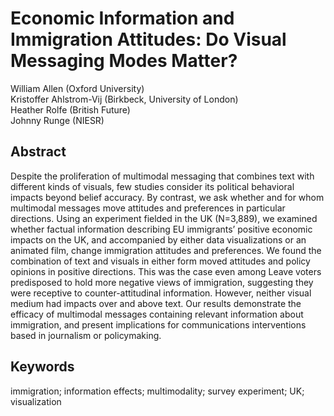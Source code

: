 # Economic Information and Immigration Attitudes: Do Visual Messaging Modes Matter?

William Allen (Oxford University)  
Kristoffer Ahlstrom-Vij (Birkbeck, University of London)  
Heather Rolfe (British Future)  
Johnny Runge (NIESR)  

## Abstract
Despite the proliferation of multimodal messaging that combines text with different kinds of visuals, few studies consider its political behavioral impacts beyond belief accuracy. By contrast, we ask whether and for whom multimodal messages move attitudes and preferences in particular directions. Using an experiment fielded in the UK (N=3,889), we examined whether factual information describing EU immigrants’ positive economic impacts on the UK, and accompanied by either data visualizations or an animated film, change immigration attitudes and preferences. We found the combination of text and visuals in either form moved attitudes and policy opinions in positive directions. This was the case even among Leave voters predisposed to hold more negative views of immigration, suggesting they were receptive to counter-attitudinal information. However, neither visual medium had impacts over and above text. Our results demonstrate the efficacy of multimodal messages containing relevant information about immigration, and present implications for communications interventions based in journalism or policymaking.

## Keywords
immigration; information effects; multimodality; survey experiment; UK; visualization